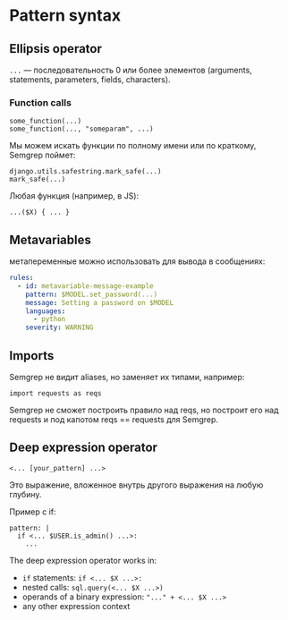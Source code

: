 # Pattern syntax

## Ellipsis operator

`...` — последовательность 0 или более элементов (arguments, statements, parameters, fields, characters).

### Function calls

```
some_function(...)
some_function(..., "someparam", ...)
```

Мы можем искать функции по полному имени или по краткому, Semgrep поймет:

```
django.utils.safestring.mark_safe(...)
mark_safe(...)
```

Любая функция (например, в JS):

```
...($X) { ... }
```

## Metavariables

метапеременные можно использовать для вывода в сообщениях:

```yaml
rules:
  - id: metavariable-message-example
    pattern: $MODEL.set_password(...)
    message: Setting a password on $MODEL
    languages:
      - python
    severity: WARNING
```

## Imports

Semgrep не видит aliases, но заменяет их типами, например:

```
import requests as reqs
```

Semgrep не сможет построить правило над reqs, но построит его над requests и под капотом reqs == requests для Semgrep.

## Deep expression operator

```
<... [your_pattern] ...>
```

Это выражение, вложенное внутрь другого выражения на любую глубину.

Пример с if:

```
pattern: |
  if <... $USER.is_admin() ...>:
    ...
```

The deep expression operator works in:

* `if` statements: `if <... $X ...>:`
* nested calls: `sql.query(<... $X ...>)`
* operands of a binary expression: `"..." + <... $X ...>`
* any other expression context
